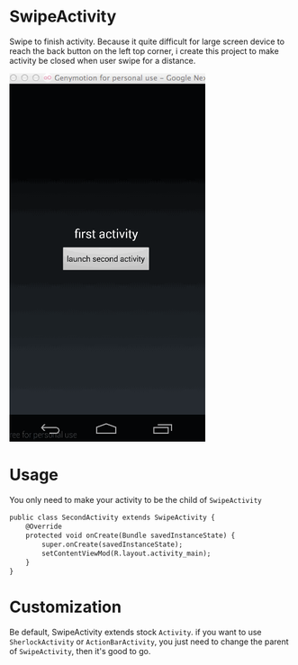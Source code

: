SwipeActivity
=============

Swipe to finish activity. Because it quite difficult for large screen device to reach the back button on the left top corner, 
i create this project to make activity be closed when user swipe for a distance.

![](./slide2.gif)

Usage
=============
You only need to make your activity to be the child of `SwipeActivity`
  
    public class SecondActivity extends SwipeActivity {
        @Override
        protected void onCreate(Bundle savedInstanceState) {
            super.onCreate(savedInstanceState);
            setContentViewMod(R.layout.activity_main);
        }
    }

Customization
=============

Be default, SwipeActivity extends stock `Activity`. if you want to use `SherlockActivity` or `ActionBarActivity`, you just need to change the parent of `SwipeActivity`, then it's good to go.
